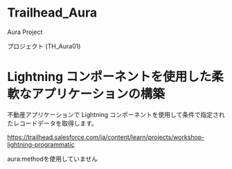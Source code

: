 # Trailhead_Aura
Aura Project

プロジェクト (TH_Aura01)
# Lightning コンポーネントを使用した柔軟なアプリケーションの構築
不動産アプリケーションで Lightning コンポーネントを使用して条件で指定されたレコードデータを取得します。

https://trailhead.salesforce.com/ja/content/learn/projects/workshop-lightning-programmatic

aura:methodを使用していません
